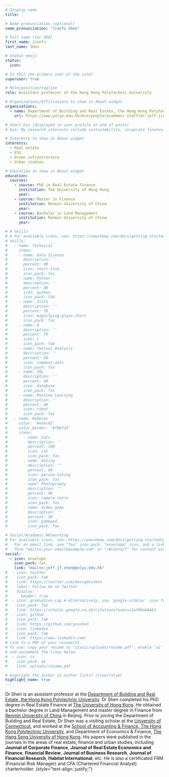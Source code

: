 ```yaml
---
# Display name
title: 

# Name pronunciation (optional)
name_pronunciation: "Jianfu Shen"

# Full name (for SEO)
first_name: Jianfu
last_name: Shen

# Status emoji
status:
  icon:

# Is this the primary user of the site?
superuser: true

# Role/position/tagline
role: Assistant professor at the Hong Kong Polytechnic University

# Organizations/Affiliations to show in About widget
organizations:
  - name: Department of Building and Real Estate, the Hong Kong Polytechnic University
    url: https://www.polyu.edu.hk/bre/people/academic-staff/dr-jeff-jianfu-shen/

# Short bio (displayed in user profile at end of posts)
# bio: My research interests include sustainability, corporate finance, political economy.

# Interests to show in About widget
interests:
  - Real estate
  - ESG
  - Green infrastructure
  - Urban studies

# Education to show in About widget
education:
  courses:
    - course: PhD in Real Estate Finance
      institution: The University of Hong Kong
      year: 
    - course: Master in Finance
      institution: Renmin University of China
      year: 
    - course: Bachelor in Land Management
      institution: Renmin University of China
      year: 

# # Skills
# # For available icons, see: https://wowchemy.com/docs/getting-started/page-builder/#icons
# skills:
#   - name: Technical
#     items:
#     - name: Data Science
#       description: ''
#       percent: 90
#       icon: chart-line
#       icon_pack: fas
#     - name: Python
#       description: ''
#       percent: 80
#       icon: python
#       icon_pack: fab
#     - name: Stata
#       description: ''
#       percent: 70
#       icon: magnifying-glass-chart
#       icon_pack: fas
#     - name: R
#       description: ''
#       percent: 70
#       icon: r
#       icon_pack: fab
#     - name: Textual Analysis
#       description: ''
#       percent: 60
#       icon: comment-dots
#       icon_pack: fas
#     - name: SQL
#       description: ''
#       percent: 40
#       icon: database
#       icon_pack: fas
#     - name: Machine Learning
#       description: ''
#       percent: 40
#       icon: robot
#       icon_pack: fas
#   - name: Hobbies
#     color: '#eeac02'
#     color_border: '#f0bf23'
#     items:
#       - name: Cats
#         description: ''
#         percent: 100
#         icon: cat
#         icon_pack: fas
#       - name: Hiking
#         description: ''
#         percent: 60
#         icon: person-hiking
#         icon_pack: fas
#       - name: Photography
#         description: ''
#         percent: 40
#         icon: camera-retro
#         icon_pack: fas
#       - name: Video game
#         description: ''
#         percent: 30
#         icon: gamepad
#         icon_pack: fas

# Social/Academic Networking
# For available icons, see: https://wowchemy.com/docs/getting-started/page-builder/#icons
#   For an email link, use "fas" icon pack, "envelope" icon, and a link in the
#   form "mailto:your-email@example.com" or "/#contact" for contact widget.
social:
  - icon: envelope
    icon_pack: fas
    link: "mailto:jeff.jf.shen@polyu.edu.hk"
#  - icon: twitter
#    icon_pack: fab
#    link: https://twitter.com/GeorgeCushen
#    label: Follow me on Twitter
#    display:
#      header: true
#  - icon: graduation-cap # Alternatively, use `google-scholar` icon from `ai` icon pack
#    icon_pack: fas
#    link: https://scholar.google.co.uk/citations?user=sIwtMXoAAAAJ
#  - icon: github
#    icon_pack: fab
#    link: https://github.com/gcushen
#  - icon: linkedin
#    icon_pack: fab
#    link: https://www.linkedin.com/
# Link to a PDF of your resume/CV.
# To use: copy your resume to `static/uploads/resume.pdf`, enable `ai` icons in `params.yaml`,
# and uncomment the lines below.
#  - icon: cv
#    icon_pack: ai
#    link: uploads/resume.pdf

# Highlight the author in author lists? (true/false)
highlight_name: true
---
```


Dr Shen is an assistant professor at the [Department of Building and Real Estate, the Hong Kong Polytechnic University](https://www.polyu.edu.hk/bre/). Dr Shen completed his PhD degree in Real Estate Finance at [The University of Hong Kong](https://www.hku.hk/). He obtained a bachelor degree in Land Management and master degree in Finance from [Renmin University of China](https://en.ruc.edu.cn/) in Beijing. Prior to joining the Department of Building and Real Estate, Dr Shen was a visiting scholar at the [University of Connecticut](https://uconn.edu/), and worked at the [School of Accounting & Finance, The Hong Kong Polytechnic University](https://www.polyu.edu.hk/af/), and Department of Economics & Finance, [The Hang Seng University of Hong Kong](https://www.hsu.edu.hk/en/). His papers were published in the journals in the areas of real estate, finance and urban studies, including **Journal of Corporate Finance**, **Journal of Real Estate Economics and Finance**, **Financial Review**, **Journal of Business Research**, **Journal of Financial Research**, **Habitat International**, etc. He is also a certificated FRM (Financial Risk Manager) and CFA (Chartered Financial Analyst) charterholder.
{style="text-align: justify;"}
